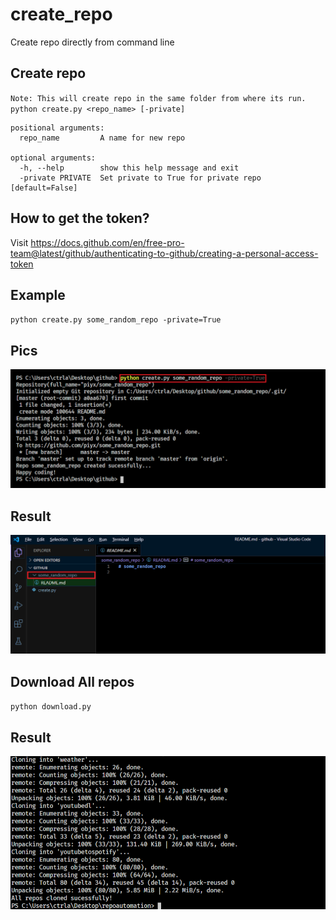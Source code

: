 # create_repo
Create repo directly from command line



## Create repo
`Note: This will create repo in the same folder from where its run.`  
`python create.py <repo_name> [-private]`

```
positional arguments:
  repo_name         A name for new repo

optional arguments:
  -h, --help        show this help message and exit
  -private PRIVATE  Set private to True for private repo [default=False]
```

## How to get the token?
Visit https://docs.github.com/en/free-pro-team@latest/github/authenticating-to-github/creating-a-personal-access-token


## Example
`python create.py some_random_repo -private=True`

## Pics
![](imgs/run.png)


## Result
![](imgs/op.png)


## Download All repos
`python download.py`

## Result
![](imgs/dwld.png)
